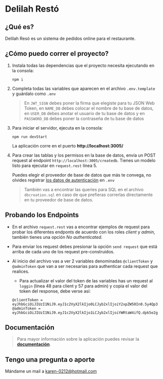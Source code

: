 # Delilah Restó

## ¿Qué es?

Delilah Resó es un sistema de pedidos online para el restaurante.

## ¿Cómo puedo correr el proyecto?

1.  Instala todas las dependencias que el proyecto necesita ejecutando en la consola:

    ```
    npm i
    ```

2.  Completa todas las variables que aparecen en el archivo `.env.template` y guárdalo como `.env`

    > En `JWT_SIGN` debes poner la firma que elegiste para tu JSON Web Token, en `NAME_DB` debes colocar el nombre de tu base de datos, en `USER_DB` debes anotar el usuario de tu base de datos y en `PASSWORD_DB` debes poner la contraseña de tu base de datos

3.  Para iniciar el servidor, ejecuta en la consola:

    ```
    npm run devStart
    ```

    La aplicación corre en el puerto **http://localhost:3005/**

4.  Para crear las tablas y los permisos en la base de datos, envía un POST request al endpoint `http://localhost:3005/createdb`. Tienes un modelo listo para ejecutar en `request.rest` línea 5.

    Puedes elegir el proveedor de base de datos que más te convega, no olvides registrar [los datos de autenticación](#%c2%bfc%c3%b3mo-puedo-correr-el-proyecto) en `.env`


    > También vas a encontrar las queries para SQL en el archivo `dbcreation.sql` en caso de que prefieras correrlas directamente en tu proveedor de base de datos.

## Probando los Endpoints

- En el archivo `request.rest` vas a encontrar ejemplos de request para probar los diferentes endponts de acuerdo con los roles _client_ y _admin_, también tienes una opción _No authenticated_.
- Para enviar los request debes presionar la opción `send request` que está arriba de cada uno de los request pre-construidos.
- Al inicio del archivo vas a ver 2 variables denominadas `@clientToken` y `@adminToken` que van a ser necesarias para authenticar cada request que realices.

  - Para actualizar el valor del token de las variables has un request al `loggin` (línea 48 para client y 57 para admin) y copia el valor del token del response, debe verse así:

  ```
  @clientToken = eyJhbGciOiJIUzI1NiJ9.eyJ1c2VyX2lkIjo0LCJyb2xlIjoiY2xpZW50In0.5y4Qp3AHt7J4uY3buJ8hw5PzcmzgNRy0DhE9k_6GJQ0
  @adminToken = eyJhbGciOiJIUzI1NiJ9.eyJ1c2VyX2lkIjo1LCJyb2xlIjoiYWRtaW4ifQ.dpk5e2gya_aPZkNASdhHAcBOAmTcsH3gPprF3L3Vo5o
  ```

## Documentación

> Para mayor información sobre la aplicación puedes revisar la [**documentación**](https://app.swaggerhub.com/apis/karen-echavarria/delilah-resto/2.0.0).

## Tengo una pregunta o aporte

Mándame un mail a karen-0212@hotmail.com
